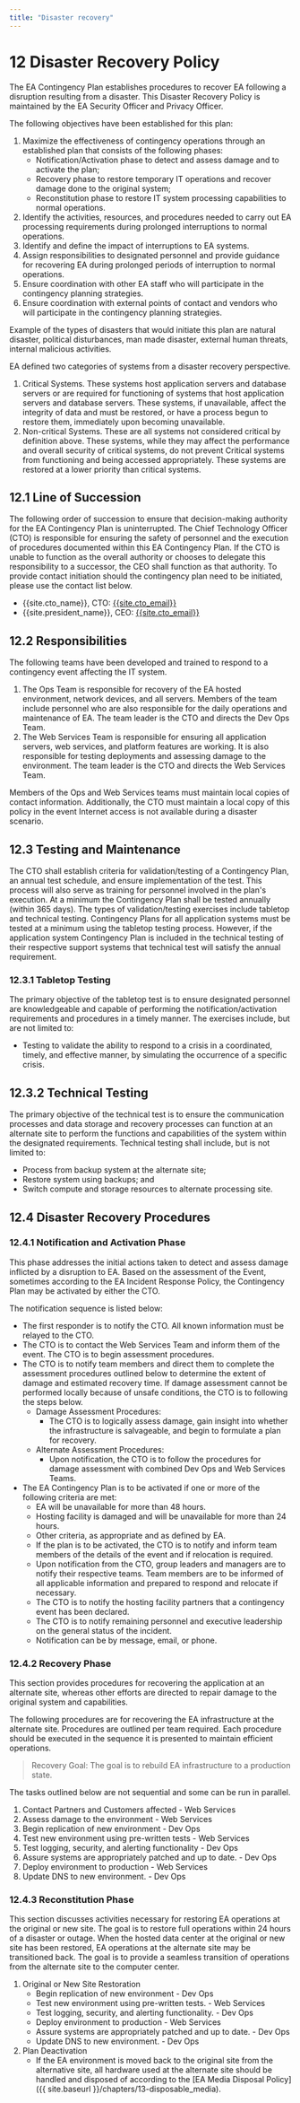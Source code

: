 ```yaml
---
title: "Disaster recovery"
---
```

# ​12​ Disaster Recovery Policy
The EA Contingency Plan establishes procedures to recover EA following a disruption resulting from a disaster. This Disaster Recovery Policy is maintained by the EA Security Officer and Privacy Officer.

The following objectives have been established for this plan:
1. Maximize the effectiveness of contingency operations through an established plan that consists of the following phases:
    * Notification/Activation phase to detect and assess damage and to activate the plan;
    * Recovery phase to restore temporary IT operations and recover damage done to the original system;
    * Reconstitution phase to restore IT system processing capabilities to normal operations.
1. Identify the activities, resources, and procedures needed to carry out EA processing requirements during prolonged interruptions to normal operations.
1. Identify and define the impact of interruptions to EA systems.
1. Assign responsibilities to designated personnel and provide guidance for recovering EA during prolonged periods of interruption to normal operations.
1. Ensure coordination with other EA staff who will participate in the contingency planning strategies.
1. Ensure coordination with external points of contact and vendors who will participate in the contingency planning strategies.

Example of the types of disasters that would initiate this plan are natural disaster, political disturbances, man made disaster, external human threats, internal malicious activities.

EA defined two categories of systems from a disaster recovery perspective.
1. Critical Systems. These systems host application servers and database servers or are required for functioning of systems that host application servers and database servers. These systems, if unavailable, affect the integrity of data and must be restored, or have a process begun to restore them, immediately upon becoming unavailable.
1. Non-critical Systems. These are all systems not considered critical by definition above. These systems, while they may affect the performance and overall security of critical systems, do not prevent Critical systems from functioning and being accessed appropriately. These systems are restored at a lower priority than critical systems.

## ​12.1​ Line of Succession
The following order of succession to ensure that decision-making authority for the EA Contingency Plan is uninterrupted. The Chief Technology Officer (CTO) is responsible for ensuring the safety of personnel and the execution of procedures documented within this EA Contingency Plan. If the CTO is unable to function as the overall authority or chooses to delegate this responsibility to a successor, the CEO shall function as that authority. To provide contact initiation should the contingency plan need to be initiated, please use the contact list below.
* {{site.cto_name}}, CTO: [{{site.cto_email}}]({{site.cto_email}})
* {{site.president_name}}, CEO: [{{site.cto_email}}]({{site.president_name}})

## ​12.2​ Responsibilities
The following teams have been developed and trained to respond to a contingency event affecting the IT system.
1. The Ops Team is responsible for recovery of the EA hosted environment, network devices, and all servers. Members of the team include personnel who are also responsible for the daily operations and maintenance of EA. The team leader is the CTO and directs the Dev Ops Team.
1. The Web Services Team is responsible for ensuring all application servers, web services, and platform features are working. It is also responsible for testing deployments and assessing damage to the environment. The team leader is the CTO and directs the Web Services Team.

Members of the Ops and Web Services teams must maintain local copies of contact information. Additionally, the CTO must maintain a local copy of this policy in the event Internet access is not available during a disaster scenario.

## ​12.3​ Testing and Maintenance
The CTO shall establish criteria for validation/testing of a Contingency Plan, an annual test schedule, and ensure implementation of the test. This process will also serve as training for personnel involved in the plan's execution. At a minimum the Contingency Plan shall be tested annually (within 365 days). The types of validation/testing exercises include tabletop and technical testing. Contingency Plans for all application systems must be tested at a minimum using the tabletop testing process. However, if the application system Contingency Plan is included in the technical testing of their respective support systems that technical test will satisfy the annual requirement.

### ​12.3.1​ Tabletop Testing
The primary objective of the tabletop test is to ensure designated personnel are knowledgeable and capable of performing the notification/activation requirements and procedures in a timely manner. The exercises include, but are not limited to:
* Testing to validate the ability to respond to a crisis in a coordinated, timely, and effective manner, by simulating the occurrence of a specific crisis.

## ​12.3.2​ Technical Testing
The primary objective of the technical test is to ensure the communication processes and data storage and recovery processes can function at an alternate site to perform the functions and capabilities of the system within the designated requirements. Technical testing shall include, but is not limited to:
* Process from backup system at the alternate site;
* Restore system using backups; and
* Switch compute and storage resources to alternate processing site.

## ​12.4​ Disaster Recovery Procedures

### ​12.4.1​ Notification and Activation Phase
This phase addresses the initial actions taken to detect and assess damage inflicted by a disruption to EA. Based on the assessment of the Event, sometimes according to the EA Incident Response Policy, the Contingency Plan may be activated by either the CTO.

The notification sequence is listed below:
* The first responder is to notify the CTO. All known information must be relayed to the CTO.
* The CTO is to contact the Web Services Team and inform them of the event. The CTO is to begin assessment procedures.
* The CTO is to notify team members and direct them to complete the assessment procedures outlined below to determine the extent of damage and estimated recovery time. If damage assessment cannot be performed locally because of unsafe conditions, the CTO is to following the steps below.
    * Damage Assessment Procedures:
        * The CTO is to logically assess damage, gain insight into whether the infrastructure is salvageable, and begin to formulate a plan for recovery.
    * Alternate Assessment Procedures:
        * Upon notification, the CTO is to follow the procedures for damage assessment with combined Dev Ops and Web Services Teams.
* The EA Contingency Plan is to be activated if one or more of the following criteria are met:
    * EA will be unavailable for more than 48 hours.
    * Hosting facility is damaged and will be unavailable for more than 24 hours.
    * Other criteria, as appropriate and as defined by EA.
    * If the plan is to be activated, the CTO is to notify and inform team members of the details of the event and if relocation is required.
    * Upon notification from the CTO, group leaders and managers are to notify their respective teams. Team members are to be informed of all applicable information and prepared to respond and relocate if necessary.
    * The CTO is to notify the hosting facility partners that a contingency event has been declared.
    * The CTO is to notify remaining personnel and executive leadership on the general status of the incident.
    * Notification can be by message, email, or phone.

### ​12.4.2​ Recovery Phase
This section provides procedures for recovering the application at an alternate site, whereas other efforts are directed to repair damage to the original system and capabilities.

The following procedures are for recovering the EA infrastructure at the alternate site. Procedures are outlined per team required. Each procedure should be executed in the sequence it is presented to maintain efficient operations.

> Recovery Goal: The goal is to rebuild EA infrastructure to a production state.

The tasks outlined below are not sequential and some can be run in parallel.
1. Contact Partners and Customers affected - Web Services
1. Assess damage to the environment - Web Services
1. Begin replication of new environment - Dev Ops
1. Test new environment using pre-written tests - Web Services
1. Test logging, security, and alerting functionality - Dev Ops
1. Assure systems are appropriately patched and up to date. - Dev Ops
1. Deploy environment to production - Web Services
1. Update DNS to new environment. - Dev Ops

### ​12.4.3​ Reconstitution Phase
This section discusses activities necessary for restoring EA operations at the original or new site. The goal is to restore full operations within 24 hours of a disaster or outage. When the hosted data center at the original or new site has been restored, EA operations at the alternate site may be transitioned back. The goal is to provide a seamless transition of operations from the alternate site to the computer center.
1. Original or New Site Restoration
    * Begin replication of new environment - Dev Ops
    * Test new environment using pre-written tests. - Web Services
    * Test logging, security, and alerting functionality. - Dev Ops
    * Deploy environment to production - Web Services
    * Assure systems are appropriately patched and up to date. - Dev Ops
    * Update DNS to new environment. - Dev Ops
1. Plan Deactivation
    * If the EA environment is moved back to the original site from the alternative site, all hardware used at the alternate site should be handled and disposed of according to the [EA Media Disposal Policy]({{ site.baseurl }}/chapters/13-disposable_media).